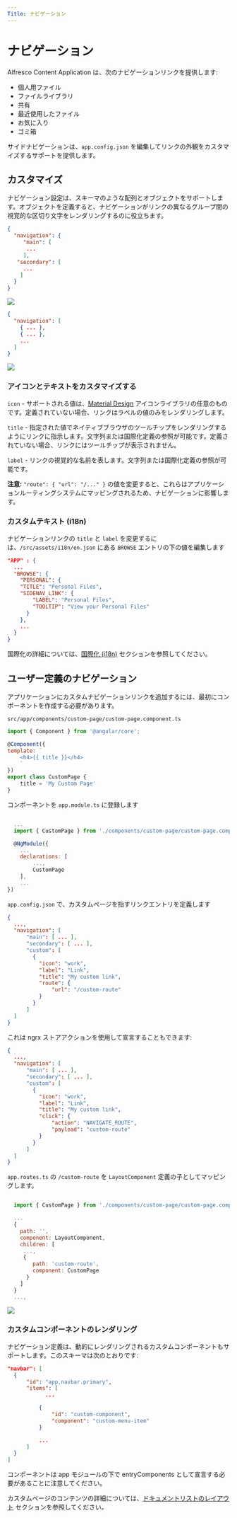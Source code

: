 ```yaml
---
Title: ナビゲーション
---
```


# ナビゲーション

 Alfresco Content Application は、次のナビゲーションリンクを提供します:

- 個人用ファイル
- ファイルライブラリ
- 共有
- 最近使用したファイル
- お気に入り
- ゴミ箱

サイドナビゲーションは、`app.config.json` を編集してリンクの外観をカスタマイズするサポートを提供します。

## カスタマイズ

ナビゲーション設定は、スキーマのような配列とオブジェクトをサポートします。オブジェクトを定義すると、ナビゲーションがリンクの異なるグループ間の視覚的な区切り文字をレンダリングするのに役立ちます。

```json
{
  "navigation": {
     "main": [
      ...
     ],
   "secondary": [
     ...
    ]
  }
}
```

![](../images/navigation-01.png)

```json
{
  "navigation": [
    { ... },
    { ... },
    ...
  ]
}
```

![](../images/navigation-02.png)

### アイコンとテキストをカスタマイズする

`icon` -  サポートされる値は、[Material Design](https://material.io/icons) アイコンライブラリの任意のものです。定義されていない場合、リンクはラベルの値のみをレンダリングします。

`title` - 指定された値でネイティブブラウザのツールチップをレンダリングするようにリンクに指示します。文字列または国際化定義の参照が可能です。定義されていない場合、リンクにはツールチップが表示されません。

`label` - リンクの視覚的な名前を表します。文字列または国際化定義の参照が可能です。

**注意:** ` "route": { "url": "/..." } ` の値を変更すると、これらはアプリケーションルーティングシステムにマッピングされるため、ナビゲーションに影響します。

### カスタムテキスト (i18n)

ナビゲーションリンクの `title` と `label` を変更するには、`/src/assets/i18n/en.json` にある `BROWSE` エントリの下の値を編集します

```json
"APP" : {
  ...
  "BROWSE": {
    "PERSONAL": {
    "TITLE": "Personal Files",
    "SIDENAV_LINK": {
        "LABEL": "Personal Files",
        "TOOLTIP": "View your Personal Files"
      }
    },
    ...
  }
}
```

国際化の詳細については、[国際化 (i18n)](/getting-started/internationalization) セクションを参照してください。

## ユーザー定義のナビゲーション

アプリケーションにカスタムナビゲーションリンクを追加するには、最初にコンポーネントを作成する必要があります。

`src/app/components/custom-page/custom-page.component.ts`

```js
import { Component } from '@angular/core';

@Component({
template: `
    <h4>{{ title }}</h4>
    `
})
export class CustomPage {
    title = 'My Custom Page'
}
```

コンポーネントを ```app.module.ts``` に登録します

```javascript

  ...
  import { CustomPage } from './components/custom-page/custom-page.component';

  @NgModule({
    ...
    declarations: [
        ...,
        CustomPage
    ],
    ...
})

```

`app.config.json` で、カスタムページを指すリンクエントリを定義します

```json
{
  ...,
  "navigation": [
      "main": [ ... ],
      "secondary": [ ... ],
      "custom": [
        {
          "icon": "work",
          "label": "Link",
          "title": "My custom link",
          "route": {
              "url": "/custom-route"
          }
        }
      ]
  ]
}

```

これは ngrx ストアアクションを使用して宣言することもできます:

```json
{
  ...,
  "navigation": [
      "main": [ ... ],
      "secondary": [ ... ],
      "custom": [
        {
          "icon": "work",
          "label": "Link",
          "title": "My custom link",
          "click": {
              "action": "NAVIGATE_ROUTE",
              "payload": "custom-route"
          }
        }
      ]
  ]
}

```

`app.routes.ts` の `/custom-route` を `LayoutComponent` 定義の子としてマッピングします。

```js

  import { CustomPage } from './components/custom-page/custom-page.component.ts';

  ...
  {
    path: '',
    component: LayoutComponent,
    children: [
     ...,
     {
        path: 'custom-route',
        component: CustomPage
      }
    ]
  }
  ...,

```

![](../images/navigation-03.png)

### カスタムコンポーネントのレンダリング

ナビゲーション定義は、動的にレンダリングされるカスタムコンポーネントもサポートします。このスキーマは次のとおりです:

```json
"navbar": [
  {
      "id": "app.navbar.primary",
      "items": [
            ...

          {
              "id": "custom-component",
              "component": "custom-menu-item"
          }

          ...
      ]
  }
]
```

コンポーネントは app モジュールの下で entryComponents として宣言する必要があることに注意してください。

カスタムページのコンテンツの詳細については、[ドキュメントリストのレイアウト](/features/document-list-layout) セクションを参照してください。
